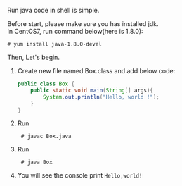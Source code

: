 



Run java code in shell is simple.

Before start, please make sure you has installed jdk.  
In CentOS7, run command below(here is 1.8.0):

    # yum install java-1.8.0-devel

Then, Let's begin.

1. Create new file named Box.class and add below code:

	``` java   
	public class Box {
		public static void main(String[] args){
			System.out.println("Hello, world !");
		}
	}
	```

2. Run  

		# javac Box.java


		
3. Run  

		# java Box


4.  You will see the console print `Hello,world!`
